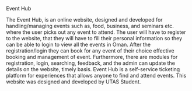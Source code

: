 Event Hub

The Event Hub, is an online website, designed and developed for handling/managing events such as, food, business, and seminars etc. where the user picks out any event to attend. The user will have to register to the website, that they will have to fill their personal information so they can be able to login to view all the events in Oman. After the registration/login they can book for any event of their choice effective booking and management of event. Furthermore, there are modules for registration, login, searching, feedback, and the admin can update the details on the website, timely basis. Event Hub is a self-service ticketing platform for experiences that allows anyone to find and attend events. This website was designed and developed by UTAS Student.
